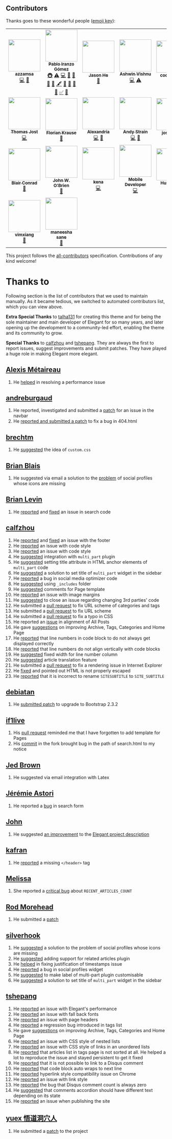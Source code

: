 <!-- yaspeller ignore:start -->

## Contributors

Thanks goes to these wonderful people ([emoji key](https://allcontributors.org/docs/en/emoji-key)):

<!-- prettier-ignore-start -->
<!-- ALL-CONTRIBUTORS-LIST:START - Do not remove or modify this section -->
<!-- prettier-ignore-start -->
<!-- markdownlint-disable -->
<table>
  <tr>
    <td align="center"><a href="http://azzamsa.com/"><img src="https://avatars2.githubusercontent.com/u/17734314?v=4" width="100px;" alt=""/><br /><sub><b>azzamsa</b></sub></a><br /><a href="https://github.com/Pelican-Elegant/elegant/commits?author=azzamsa" title="Code">💻</a> <a href="https://github.com/Pelican-Elegant/elegant/commits?author=azzamsa" title="Documentation">📖</a></td>
    <td align="center"><a href="http://iranzo.github.io"><img src="https://avatars0.githubusercontent.com/u/312463?v=4" width="100px;" alt=""/><br /><sub><b>Pablo Iranzo Gómez</b></sub></a><br /><a href="#infra-iranzo" title="Infrastructure (Hosting, Build-Tools, etc)">🚇</a> <a href="https://github.com/Pelican-Elegant/elegant/commits?author=iranzo" title="Tests">⚠️</a> <a href="https://github.com/Pelican-Elegant/elegant/commits?author=iranzo" title="Code">💻</a> <a href="https://github.com/Pelican-Elegant/elegant/commits?author=iranzo" title="Documentation">📖</a> <a href="#question-iranzo" title="Answering Questions">💬</a> <a href="https://github.com/Pelican-Elegant/elegant/issues?q=author%3Airanzo" title="Bug reports">🐛</a> <a href="#blog-iranzo" title="Blogposts">📝</a> <a href="#content-iranzo" title="Content">🖋</a> <a href="#ideas-iranzo" title="Ideas, Planning, & Feedback">🤔</a> <a href="#maintenance-iranzo" title="Maintenance">🚧</a> <a href="#projectManagement-iranzo" title="Project Management">📆</a> <a href="https://github.com/Pelican-Elegant/elegant/pulls?q=is%3Apr+reviewed-by%3Airanzo" title="Reviewed Pull Requests">👀</a> <a href="#tutorial-iranzo" title="Tutorials">✅</a> <a href="#tool-iranzo" title="Tools">🔧</a></td>
    <td align="center"><a href="https://github.com/cszhe"><img src="https://avatars1.githubusercontent.com/u/3096714?v=4" width="100px;" alt=""/><br /><sub><b>Jason He</b></sub></a><br /><a href="https://github.com/Pelican-Elegant/elegant/issues?q=author%3Acszhe" title="Bug reports">🐛</a></td>
    <td align="center"><a href="https://ashwinvis.github.io"><img src="https://avatars2.githubusercontent.com/u/9155111?v=4" width="100px;" alt=""/><br /><sub><b>Ashwin Vishnu</b></sub></a><br /><a href="https://github.com/Pelican-Elegant/elegant/commits?author=ashwinvis" title="Code">💻</a> <a href="https://github.com/Pelican-Elegant/elegant/commits?author=ashwinvis" title="Tests">⚠️</a></td>
    <td align="center"><a href="https://github.com/codecachet"><img src="https://avatars1.githubusercontent.com/u/45950182?v=4" width="100px;" alt=""/><br /><sub><b>codecachet</b></sub></a><br /><a href="#ideas-codecachet" title="Ideas, Planning, & Feedback">🤔</a></td>
    <td align="center"><a href="https://github.com/jackdewinter"><img src="https://avatars1.githubusercontent.com/u/25124582?v=4" width="100px;" alt=""/><br /><sub><b>jackdewinter</b></sub></a><br /><a href="https://github.com/Pelican-Elegant/elegant/commits?author=jackdewinter" title="Documentation">📖</a> <a href="https://github.com/Pelican-Elegant/elegant/issues?q=author%3Ajackdewinter" title="Bug reports">🐛</a> <a href="#content-jackdewinter" title="Content">🖋</a></td>
    <td align="center"><a href="https://seisman.info"><img src="https://avatars2.githubusercontent.com/u/3974108?v=4" width="100px;" alt=""/><br /><sub><b>Dongdong Tian</b></sub></a><br /><a href="https://github.com/Pelican-Elegant/elegant/issues?q=author%3Aseisman" title="Bug reports">🐛</a></td>
  </tr>
  <tr>
    <td align="center"><a href="https://schnouki.net/"><img src="https://avatars3.githubusercontent.com/u/64833?v=4" width="100px;" alt=""/><br /><sub><b>Thomas Jost</b></sub></a><br /><a href="https://github.com/Pelican-Elegant/elegant/commits?author=Schnouki" title="Code">💻</a></td>
    <td align="center"><a href="http://www.fladd.de/code"><img src="https://avatars3.githubusercontent.com/u/2971539?v=4" width="100px;" alt=""/><br /><sub><b>Florian Krause</b></sub></a><br /><a href="https://github.com/Pelican-Elegant/elegant/issues?q=author%3Afladd" title="Bug reports">🐛</a></td>
    <td align="center"><a href="https://github.com/alxpettit"><img src="https://avatars3.githubusercontent.com/u/28266167?v=4" width="100px;" alt=""/><br /><sub><b>Alexandria</b></sub></a><br /><a href="https://github.com/Pelican-Elegant/elegant/commits?author=alxpettit" title="Code">💻</a> <a href="https://github.com/Pelican-Elegant/elegant/issues?q=author%3Aalxpettit" title="Bug reports">🐛</a></td>
    <td align="center"><a href="https://github.com/andrewdstrain"><img src="https://avatars1.githubusercontent.com/u/29258172?v=4" width="100px;" alt=""/><br /><sub><b>Andy Strain</b></sub></a><br /><a href="https://github.com/Pelican-Elegant/elegant/commits?author=andrewdstrain" title="Code">💻</a> <a href="#userTesting-andrewdstrain" title="User Testing">📓</a></td>
    <td align="center"><a href="https://github.com/josephzjw"><img src="https://avatars2.githubusercontent.com/u/12767040?v=4" width="100px;" alt=""/><br /><sub><b>josephzjw</b></sub></a><br /><a href="https://github.com/Pelican-Elegant/elegant/issues?q=author%3Ajosephzjw" title="Bug reports">🐛</a></td>
    <td align="center"><a href="https://github.com/jean"><img src="https://avatars3.githubusercontent.com/u/84800?v=4" width="100px;" alt=""/><br /><sub><b>Jean Jordaan</b></sub></a><br /><a href="https://github.com/Pelican-Elegant/elegant/commits?author=jean" title="Code">💻</a></td>
    <td align="center"><a href="https://github.com/calfzhou"><img src="https://avatars3.githubusercontent.com/u/3761553?v=4" width="100px;" alt=""/><br /><sub><b>calfzhou</b></sub></a><br /><a href="https://github.com/Pelican-Elegant/elegant/commits?author=calfzhou" title="Code">💻</a> <a href="https://github.com/Pelican-Elegant/elegant/issues?q=author%3Acalfzhou" title="Bug reports">🐛</a></td>
  </tr>
  <tr>
    <td align="center"><a href="http://blairconrad.com"><img src="https://avatars0.githubusercontent.com/u/3275797?v=4" width="100px;" alt=""/><br /><sub><b>Blair Conrad</b></sub></a><br /><a href="https://github.com/Pelican-Elegant/elegant/issues?q=author%3Ablairconrad" title="Bug reports">🐛</a></td>
    <td align="center"><a href="https://github.com/neirbowj"><img src="https://avatars0.githubusercontent.com/u/1879063?v=4" width="100px;" alt=""/><br /><sub><b>John W. O'Brien</b></sub></a><br /><a href="https://github.com/Pelican-Elegant/elegant/commits?author=neirbowj" title="Documentation">📖</a></td>
    <td align="center"><a href="https://github.com/knz"><img src="https://avatars3.githubusercontent.com/u/642886?v=4" width="100px;" alt=""/><br /><sub><b>kena</b></sub></a><br /><a href="https://github.com/Pelican-Elegant/elegant/commits?author=knz" title="Code">💻</a></td>
    <td align="center"><a href="http://0x8badfood.github.io"><img src="https://avatars1.githubusercontent.com/u/3933496?v=4" width="100px;" alt=""/><br /><sub><b>Mobile Developer</b></sub></a><br /><a href="https://github.com/Pelican-Elegant/elegant/commits?author=0x8BADFOOD" title="Code">💻</a></td>
    <td align="center"><a href="http://ialloc.org"><img src="https://avatars1.githubusercontent.com/u/2430317?v=4" width="100px;" alt=""/><br /><sub><b>Hungpo DU</b></sub></a><br /><a href="https://github.com/Pelican-Elegant/elegant/issues?q=author%3Aduhoobo" title="Bug reports">🐛</a></td>
    <td align="center"><a href="http://shaunagordon.com"><img src="https://avatars1.githubusercontent.com/u/579361?v=4" width="100px;" alt=""/><br /><sub><b>Shauna Gordon</b></sub></a><br /><a href="https://github.com/Pelican-Elegant/elegant/issues?q=author%3AShaunaGordon" title="Bug reports">🐛</a></td>
    <td align="center"><a href="https://github.com/AWegnerGitHub"><img src="https://avatars1.githubusercontent.com/u/6462439?v=4" width="100px;" alt=""/><br /><sub><b>A Wegner</b></sub></a><br /><a href="https://github.com/Pelican-Elegant/elegant/commits?author=AWegnerGitHub" title="Code">💻</a> <a href="https://github.com/Pelican-Elegant/elegant/commits?author=AWegnerGitHub" title="Documentation">📖</a> <a href="https://github.com/Pelican-Elegant/elegant/issues?q=author%3AAWegnerGitHub" title="Bug reports">🐛</a> <a href="#maintenance-AWegnerGitHub" title="Maintenance">🚧</a></td>
  </tr>
  <tr>
    <td align="center"><a href="http://www.7rack.info"><img src="https://avatars2.githubusercontent.com/u/4596875?v=4" width="100px;" alt=""/><br /><sub><b>vimxiang</b></sub></a><br /><a href="https://github.com/Pelican-Elegant/elegant/issues?q=author%3A7rack" title="Bug reports">🐛</a></td>
    <td align="center"><a href="https://github.com/maneesha"><img src="https://avatars0.githubusercontent.com/u/829690?v=4" width="100px;" alt=""/><br /><sub><b>maneesha sane</b></sub></a><br /><a href="https://github.com/Pelican-Elegant/elegant/commits?author=maneesha" title="Documentation">📖</a></td>
  </tr>
</table>

<!-- markdownlint-enable -->
<!-- prettier-ignore-end -->
<!-- ALL-CONTRIBUTORS-LIST:END -->
<!-- prettier-ignore-end -->

This project follows the [all-contributors](https://github.com/all-contributors/all-contributors) specification. Contributions of any kind welcome!

# Thanks to

Following section is the list of contributors that we used to maintain manually. As it became tedious, we switched to automated contributors list, which you can view above.

**Extra Special Thanks** to [talha131](https://github.com/talha131) for creating this theme and for being the sole maintainer and main developer of Elegant for so many years, and later opening up the development to a community-led effort, enabling the theme and its community to grow.

**Special Thanks** to [calfzhou](https://github.com/calfzhou) and
[tshepang](https://github.com/tshepang). They are always the first to report
issues, suggest improvements and submit patches. They have played a huge role
in making Elegant more elegant.

## [Alexis Métaireau](https://github.com/ametaireau)

1. He [helped](https://github.com/Pelican-Elegant/elegant/issues/81) in
   resolving a performance issue

## [andreburgaud](https://github.com/andreburgaud)

1. He reported, investigated and submitted a
   [patch](https://github.com/Pelican-Elegant/elegant/issues/110) for an issue
   in the navbar
1. He [reported and submitted a patch](https://github.com/Pelican-Elegant/elegant/issues/108) to fix a bug in 404.html

## [brechtm](https://github.com/brechtm)

1. He [suggested](https://github.com/Pelican-Elegant/elegant/pull/40) the idea
   of `custom.css`

## [Brian Blais](http://web.bryant.edu/~bblais/)

1. He suggested via email a solution to the
   [problem](https://github.com/Pelican-Elegant/elegant/issues/98) of social
   profiles whose icons are missing

## [Brian Levin](https://github.com/bnice5000)

1. He [reported](https://github.com/Pelican-Elegant/elegant/issues/115) and
   [fixed](https://github.com/Pelican-Elegant/elegant/pull/117) an issue in
   search code

## [calfzhou](https://github.com/calfzhou)

1. He [reported](https://github.com/Pelican-Elegant/elegant/issues/86) and
   [fixed](https://github.com/Pelican-Elegant/elegant/pull/109) an issue with
   the footer
1. He
   [reported](https://github.com/Pelican-Elegant/elegant/commit/7b484dd611c2d05bc3b3249a756d1e076bfd0a1b#commitcomment-5149343)
   an issue with code style
1. He
   [reported](https://github.com/Pelican-Elegant/elegant/issues/95#issuecomment-33189738)
   an issue with code style
1. He [suggested](https://github.com/Pelican-Elegant/elegant/issues/95)
   integration with `multi_part` plugin
1. He
   [suggested](https://github.com/Pelican-Elegant/elegant/issues/95#issuecomment-33091647)
   setting title attribute in HTML anchor elements of `multi_part` code
1. He
   [suggested](https://github.com/Pelican-Elegant/elegant/issues/95#issuecomment-41050831)
   a solution to set title of `multi_part` widget in the sidebar
1. He [reported](https://github.com/Pelican-Elegant/elegant/issues/15) a bug
   in social media optimizer code
1. He [suggested](https://github.com/Pelican-Elegant/elegant/issues/60) using
   `_includes` folder
1. He [suggested](https://github.com/Pelican-Elegant/elegant/issues/63)
   comments for Page template
1. He [reported](https://github.com/Pelican-Elegant/elegant/issues/72) an
   issue with image margins
1. He [suggested](https://github.com/Pelican-Elegant/elegant/issues/73) to
   close an issue regarding changing 3rd parties' code
1. He submitted a [pull
   request](https://github.com/Pelican-Elegant/elegant/pull/66) to fix URL
   scheme of categories and tags
1. He submitted a [pull
   request](https://github.com/Pelican-Elegant/elegant/pull/65) to fix URL
   scheme
1. He submitted a [pull
   request](https://github.com/Pelican-Elegant/elegant/pull/62) to fix a typo
   in CSS
1. He reported an
   [issue](https://github.com/Pelican-Elegant/elegant/issues/64) in alignment
   of All Posts
1. He gave [suggestions](https://github.com/Pelican-Elegant/elegant/issues/59)
   on improving Archive, Tags, Categories and Home Page
1. He [reported](https://github.com/Pelican-Elegant/elegant/issues/58) that
   line numbers in code block to do not always get displayed correctly
1. He [reported](https://github.com/Pelican-Elegant/elegant/issues/58) that
   line numbers do not align vertically with code blocks
1. He [suggested](https://github.com/Pelican-Elegant/elegant/issues/58) fixed
   width for line number column
1. He [suggested](https://github.com/Pelican-Elegant/elegant/issues/87)
   article translation feature
1. He submitted a [pull
   request](https://github.com/Pelican-Elegant/elegant/pull/88) to fix a
   rendering issue in Internet Explorer
1. He [fixed](https://github.com/Pelican-Elegant/elegant/pull/119) and pointed
   out HTML is not properly escaped
1. He
   [reported](https://github.com/Pelican-Elegant/elegant/commit/e479ce72db916e7e21bc6ae63677221c8e290840#commitcomment-6284503)
   that it is incorrect to rename `SITESUBTITLE` to `SITE_SUBTITLE`

## [debiatan](https://github.com/debiatan)

1. He [submitted patch](https://github.com/Pelican-Elegant/elegant/pull/105)
   to upgrade to Bootstrap 2.3.2

## [if1live](https://github.com/if1live)

1. His [pull request](https://github.com/getpelican/pelican-plugins/pull/68)
   reminded me that I have forgotten to add template for Pages
1. His
   [commit](https://github.com/if1live/pelican-elegant/commit/3da52903e94051fa771212149a10a271adc78264#commitcomment-3988674)
   in the fork brought bug in the path of search.html to my notice

## [Jed Brown](https://github.com/jedbrown)

1. He suggested via email integration with Latex

## [Jérémie Astori](https://github.com/astorije)

1. He reported a [bug](https://botbot.me/freenode/pelican/msg/5577967/) in
   search form

## [John](http://twitter.com/BostonEnginerd)

1. He suggested [an
   improvement](https://twitter.com/BostonEnginerd/status/374555593589002241)
   to the [Elegant project
   description](http://oncrashreboot.com/pelican-elegant)

## [kafran](https://github.com/kafran)

1. He [reported](https://github.com/Pelican-Elegant/elegant/issues/76) a
   missing `</header>` tag

## [Melissa](https://github.com/meli-lewis)

1. She reported a [critical
   bug](https://github.com/Pelican-Elegant/elegant/issues/1) about
   `RECENT_ARTICLES_COUNT`

## [Rod Morehead](https://github.com/rmorehead)

1. He submitted a [patch](https://github.com/Pelican-Elegant/elegant/pull/106)

## [silverhook](https://github.com/silverhook)

1. He [suggested](https://github.com/Pelican-Elegant/elegant/issues/98) a
   solution to the problem of social profiles whose icons are missing
1. He [suggested](https://github.com/Pelican-Elegant/elegant/issues/101)
   adding support for related articles plugin
1. He [helped](https://github.com/Pelican-Elegant/elegant/issues/102) in
   fixing justification of timestamps issue
1. He [reported](https://github.com/Pelican-Elegant/elegant/issues/116) a bug
   in social profiles widget
1. He
   [suggested](https://github.com/Pelican-Elegant/elegant/issues/95#issuecomment-38347811)
   to make label of multi-part plugin customisable
1. He
   [suggested](https://github.com/Pelican-Elegant/elegant/issues/95#issuecomment-41032225)
   a solution to set title of `multi_part` widget in the sidebar

## [tshepang](https://github.com/tshepang)

1. He [reported](https://github.com/Pelican-Elegant/elegant/issues/81) an
   issue with Elegant's performance
1. He [reported](https://github.com/Pelican-Elegant/elegant/issues/80) an
   issue with fall back fonts
1. He [reported](https://github.com/Pelican-Elegant/elegant/issues/75) an
   issue with page headers
1. He
   [reported](https://github.com/Pelican-Elegant/elegant/issues/34#issuecomment-28151235)
   a regression bug introduced in tags list
1. He gave [suggestions](https://github.com/Pelican-Elegant/elegant/issues/59)
   on improving Archive, Tags, Categories and Home Page
1. He [reported](https://github.com/Pelican-Elegant/elegant/issues/50) an
   issue with CSS style of nested lists
1. He [reported](https://github.com/Pelican-Elegant/elegant/issues/10) an
   issue with CSS style of links in an unordered lists
1. He [reported](https://github.com/Pelican-Elegant/elegant/issues/34) that
   articles list in tags page is not sorted at all. He helped a lot to
   reproduce the issue and stayed persistent to get it fixed
1. He [reported](https://github.com/Pelican-Elegant/elegant/issues/6) that it
   is not possible to link to a Disqus comment
1. He [reported](https://github.com/Pelican-Elegant/elegant/issues/8) that
   code block auto wraps to next line
1. He [reported](https://github.com/Pelican-Elegant/elegant/issues/5)
   hyperlink style compatibility issue on Chrome
1. He [reported](https://github.com/Pelican-Elegant/elegant/issues/3) an issue
   with link style
1. He [reported](https://github.com/Pelican-Elegant/elegant/issues/4) the bug
   that Disqus comment count is always zero
1. He [suggested](https://github.com/Pelican-Elegant/elegant/issues/7) that
   comments accordion should have different text depending on its state
1. He [reported](https://github.com/Pelican-Elegant/elegant/issues/107) an
   issue when publishing the site

## [yuex 悟道洞穴人](https://github.com/yuex)

1. He submitted a [patch](https://github.com/Pelican-Elegant/elegant/pull/2)
   to the project
   <!-- yaspeller ignore:end -->
